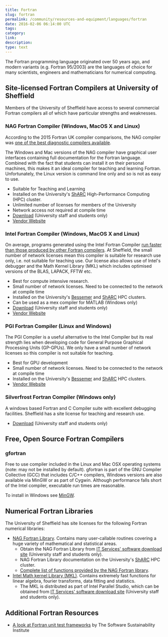 ```yaml
---
title: Fortran
slug: fortran
permalink: /community/resources-and-equipment/languages/fortran
date: 2016-02-06 06:14:00 UTC
tags:
category:
link:
description:
type: text
---
```


The Fortran programming language originated over 50 years ago, and
modern variants (e.g. Fortran 95/2003) are the languages of choice for
many scientists, engineers and mathematicians for numerical computing.

## Site-licensed Fortran Compilers at University of Sheffield

Members of the University of Sheffield have access to several commercial
Fortran compilers all of which have particular strengths and weaknesses.

### NAG Fortran Compiler (Windows, MacOS X and Linux)

According to the 2015 Fortran UK compiler comparisons, the NAG compiler
was [one of the best diagnostic compilers available](https://www.fortran.uk/fortran-compiler-comparisons/intellinux-fortran-compiler-diagnostic-capabilities/).

The Windows and Mac versions of the NAG compiler have graphical user
interfaces containing full documentation for the Fortran language.
Combined with the fact that students can install it on their personal
machines, this makes it an ideal compiler for teaching and learning
Fortran. Unfortunately, the Linux version is command line only and so is
not as easy to use.

  * Suitable for Teaching and Learning
  * Installed on the University's [ShARC](https://docs.hpc.shef.ac.uk/en/latest/sharc/software/development/nag.html) High-Performance Computing (HPC) cluster.
  * Unlimited number of licenses for members of the University
  * Network access not required at compile time
  * [Download](https://www.sheffield.ac.uk/software/) (University staff and students only)
  * [Vendor Website](https://www.nag.co.uk/nag-compiler)

### Intel Fortran Compiler (Windows, MacOS X and Linux)

On average, programs generated using the Intel Fortran Compiler
[run faster than those produced by other Fortran compilers](https://www.fortran.uk/fortran-compiler-comparisons/polyhedron-benchmarks-linux64-on-intel/).
At Sheffield, the small number of network licenses mean
this compiler is suitable for research use only, i.e. not suitable for
teaching use. Our license also allows use of Intel's debugger and the
Math Kernel Library (MKL) which includes optimised versions of the BLAS,
LAPACK, FFTW etc.

  * Best for compute intensive research.
  * Small number of network licenses. Need to be connected to the
    network at compile time
  * Installed on the University's [Bessemer](https://docs.hpc.shef.ac.uk/en/latest/bessemer/software/development/icc_ifort.html)
    and [ShARC](https://docs.hpc.shef.ac.uk/en/latest/sharc/software/development/intel_compilers.html) HPC clusters.
  * Can be used as a mex compiler for MATLAB (Windows only)
  * [Download](https://www.sheffield.ac.uk/software/) (University staff and students only)
  * [Vendor Website](https://software.intel.com/en-us/intel-compilers)

### PGI Fortran Compiler (Linux and Windows)

The PGI Compiler is a useful alternative to the Intel Compiler but its
real strength lies when developing code for General Purpose Graphical
Processing Units (GP-GPUs). We only have a small number of network
licenses so this compiler is not suitable for teaching.

  * Best for GPU development
  * Small number of network licenses. Need to be connected to the
    network at compile time
  * Installed on the University's [Bessemer](https://docs.hpc.shef.ac.uk/en/latest/bessemer/software/development/pgi.html)
    and [ShARC](https://docs.hpc.shef.ac.uk/en/latest/sharc/software/development/pgi.html) HPC clusters.
  * [Vendor Website](https://www.pgroup.com/)

### Silverfrost Fortran Compiler (Windows only)

A windows based Fortran and C Compiler suite with excellent debugging
facilities. Sheffield has a site license for teaching and research use.

  * [Download](https://www.sheffield.ac.uk/it-services/research/software/silverfrost) (University staff and students only)

## Free, Open Source Fortran Compilers

### gfortran

Free to use compiler included in the Linux and Mac OSX operating systems
(note: may not be installed by default). gfortran is part of the GNU
Compiler Collective (GCC) that includes C/C++ compilers, Windows
versions are also available via MinGW or as part of Cygwin. Although
performance falls short of the Intel compiler, executable run times are
reasonable.

To install in Windows see [MinGW](http://www.mingw.org/).

## Numerical Fortran Libraries

The University of Sheffield has site licenses for the following Fortran
numerical libraries:

  * [NAG Fortran Library](https://www.nag.co.uk/nag-fortran-library).
    Contains many user-callable routines covering a huge variety of
    mathematical and statistical areas.
      * Obtain the NAG Fortran Library from
        [IT Services' software download site](https://www.sheffield.ac.uk/software/)
        (University staff and students only).
      * NAG Fortran Library documentation on the University's [ShARC](https://docs.hpc.shef.ac.uk/en/latest/sharc/software/development/nag.html) HPC cluster.
      * [Complete list of functions provided by the NAG Fortran library](https://www.nag.co.uk/numeric/fl/nagdoc_fl25/html/FRONTMATTER/manconts.html).
  * [Intel Math kernel Library (MKL)](https://software.intel.com/en-us/mkl).
    Contains extremely fast functions for linear algebra, fourier transforms, data fitting and statistics.
      * The MKL is distributed as part of Intel Parallel Studio, which can be obtained from
        [IT Services' software download site](https://www.sheffield.ac.uk/software/)
        (University staff and students only).

## Additional Fortran Resources

  * [A look at Fortran unit test frameworks](http://www.software.ac.uk/blog/2014-07-22-look-fortran-unit-test-frameworks) by
    The Software Sustainability Institute

